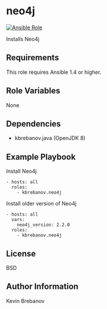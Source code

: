 neo4j
=====

[![Ansible Role](https://img.shields.io/ansible/role/5472.svg)](https://galaxy.ansible.com/list#/roles/5472)

Installs Neo4j

Requirements
------------

This role requires Ansible 1.4 or higher.

Role Variables
--------------

None

Dependencies
------------

- kbrebanov.java (OpenJDK 8)

Example Playbook
----------------

Install Neo4j
```
- hosts: all
  roles:
    - kbrebanov.neo4j
```

Install older version of Neo4j
```
- hosts: all
  vars:
    neo4j_version: 2.2.0
  roles:
    - kbrebanov.neo4j
```

License
-------

BSD

Author Information
------------------

Kevin Brebanov
